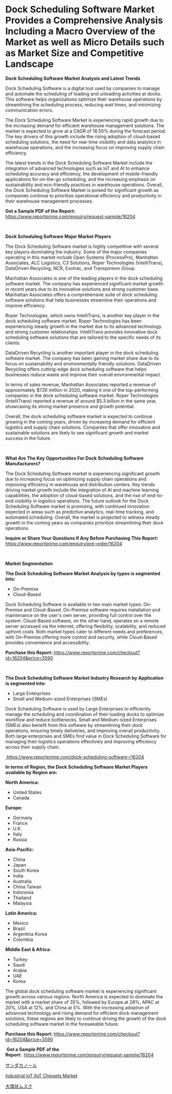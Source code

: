 <p><h1>Dock Scheduling Software Market Provides a Comprehensive Analysis Including a Macro Overview of the Market as well as Micro Details such as Market Size and Competitive Landscape</h1></p><p><strong>Dock Scheduling Software Market Analysis and Latest Trends</strong></p>
<p><p>Dock Scheduling Software is a digital tool used by companies to manage and automate the scheduling of loading and unloading activities at docks. This software helps organizations optimize their warehouse operations by streamlining the scheduling process, reducing wait times, and minimizing communication errors.</p><p>The Dock Scheduling Software Market is experiencing rapid growth due to the increasing demand for efficient warehouse management solutions. The market is expected to grow at a CAGR of 18.50% during the forecast period. The key drivers of this growth include the rising adoption of cloud-based scheduling solutions, the need for real-time visibility and data analytics in warehouse operations, and the increasing focus on improving supply chain efficiency.</p><p>The latest trends in the Dock Scheduling Software Market include the integration of advanced technologies such as IoT and AI to enhance scheduling accuracy and efficiency, the development of mobile-friendly applications for on-the-go scheduling, and the increasing emphasis on sustainability and eco-friendly practices in warehouse operations. Overall, the Dock Scheduling Software Market is poised for significant growth as companies continue to prioritize operational efficiency and productivity in their warehouse management processes.</p></p>
<p><strong>Get a Sample PDF of the Report:&nbsp;</strong> <a href="https://www.reportprime.com/enquiry/request-sample/16204">https://www.reportprime.com/enquiry/request-sample/16204</a></p>
<p>&nbsp;</p>
<p><strong>Dock Scheduling Software Major Market Players</strong></p>
<p><p>The Dock Scheduling Software market is highly competitive with several key players dominating the industry. Some of the major companies operating in this market include Open Systems (ProcessPro), Manhattan Associates, ALC Logistics, C3 Solutions, Roper Technologies (IntelliTrans), DataDriven Recycling, NCR, Exotrac, and Transporeon Group.</p><p>Manhattan Associates is one of the leading players in the dock scheduling software market. The company has experienced significant market growth in recent years due to its innovative solutions and strong customer base. Manhattan Associates offers a comprehensive suite of dock scheduling software solutions that help businesses streamline their operations and improve efficiency.</p><p>Roper Technologies, which owns IntelliTrans, is another key player in the dock scheduling software market. Roper Technologies has been experiencing steady growth in the market due to its advanced technology and strong customer relationships. IntelliTrans provides innovative dock scheduling software solutions that are tailored to the specific needs of its clients.</p><p>DataDriven Recycling is another important player in the dock scheduling software market. The company has been gaining market share due to its focus on sustainability and environmentally friendly solutions. DataDriven Recycling offers cutting-edge dock scheduling software that helps businesses reduce waste and improve their overall environmental impact.</p><p>In terms of sales revenue, Manhattan Associates reported a revenue of approximately $726 million in 2020, making it one of the top-performing companies in the dock scheduling software market. Roper Technologies (IntelliTrans) reported a revenue of around $5.3 billion in the same year, showcasing its strong market presence and growth potential.</p><p>Overall, the dock scheduling software market is expected to continue growing in the coming years, driven by increasing demand for efficient logistics and supply chain solutions. Companies that offer innovative and sustainable solutions are likely to see significant growth and market success in the future.</p></p>
<p>&nbsp;</p>
<p><strong>What Are The Key Opportunities For Dock Scheduling Software Manufacturers?</strong></p>
<p><p>The Dock Scheduling Software market is experiencing significant growth due to increasing focus on optimizing supply chain operations and improving efficiency in warehouse and distribution centers. Key trends driving market growth include the integration of AI and machine learning capabilities, the adoption of cloud-based solutions, and the rise of end-to-end visibility in logistics operations. The future outlook for the Dock Scheduling Software market is promising, with continued innovation expected in areas such as predictive analytics, real-time tracking, and automated scheduling. Overall, the market is projected to witness steady growth in the coming years as companies prioritize streamlining their dock operations.</p></p>
<p><strong>Inquire or Share Your Questions If Any Before Purchasing This Report:</strong> <a href="https://www.reportprime.com/enquiry/pre-order/16204">https://www.reportprime.com/enquiry/pre-order/16204</a></p>
<p>&nbsp;</p>
<p><strong>Market Segmentation</strong></p>
<p><strong>The Dock Scheduling Software Market Analysis by types is segmented into:</strong></p>
<p><ul><li>On-Premise</li><li>Cloud-Based</li></ul></p>
<p><p>Dock Scheduling Software is available in two main market types: On-Premise and Cloud-Based. On-Premise software requires installation and maintenance on the user's own server, providing full control over the system. Cloud-Based software, on the other hand, operates on a remote server accessed via the internet, offering flexibility, scalability, and reduced upfront costs. Both market types cater to different needs and preferences, with On-Premise offering more control and security, while Cloud-Based provides convenience and accessibility.</p></p>
<p><strong>Purchase this Report:&nbsp;</strong><a href="https://www.reportprime.com/checkout?id=16204&price=3590">https://www.reportprime.com/checkout?id=16204&price=3590</a></p>
<p>&nbsp;</p>
<p><strong>The Dock Scheduling Software Market Industry Research by Application is segmented into:</strong></p>
<p><ul><li>Large Enterprises</li><li>Small and Medium-sized Enterprises (SMEs)</li></ul></p>
<p><p>Dock Scheduling Software is used by Large Enterprises to efficiently manage the scheduling and coordination of their loading docks to optimize workflow and reduce bottlenecks. Small and Medium-sized Enterprises (SMEs) also benefit from this software by streamlining their dock operations, ensuring timely deliveries, and improving overall productivity. Both large enterprises and SMEs find value in Dock Scheduling Software for managing their logistics operations effectively and improving efficiency across their supply chain.</p></p>
<p><a href="https://www.reportprime.com/dock-scheduling-software-r16204">&nbsp;https://www.reportprime.com/dock-scheduling-software-r16204</a></p>
<p><strong>In terms of Region, the Dock Scheduling Software Market Players available by Region are:</strong></p>
<p>
    <p> <strong> North America: </strong>
        <ul>
            <li>United States</li>
            <li>Canada</li>
        </ul>
        </p> 
    <p> <strong> Europe: </strong>
        <ul>
            <li>Germany</li>
            <li>France</li>
            <li>U.K.</li>
            <li>Italy</li>
            <li>Russia</li>
        </ul>
        </p> 
    <p> <strong> Asia-Pacific: </strong>
        <ul>
            <li>China</li>
            <li>Japan</li>
            <li>South Korea</li>
            <li>India</li>
            <li>Australia</li>
            <li>China Taiwan</li>
            <li>Indonesia</li>
            <li>Thailand</li>
            <li>Malaysia</li>
        </ul>
        </p> 
    <p> <strong> Latin America: </strong>
        <ul>
            <li>Mexico</li>
            <li>Brazil</li>
            <li>Argentina Korea</li>
            <li>Colombia</li>
        </ul>
        </p> 
    <p> <strong> Middle East & Africa: </strong>
        <ul>
            <li>Turkey</li>
            <li>Saudi</li>
            <li>Arabia</li>
            <li>UAE</li>
            <li>Korea</li>
        </ul>
    </p>
    </p>
<p><p>The global dock scheduling software market is experiencing significant growth across various regions. North America is expected to dominate the market with a market share of 35%, followed by Europe at 28%, APAC at 20%, USA at 12%, and China at 5%. With the increasing adoption of advanced technology and rising demand for efficient dock management solutions, these regions are likely to continue driving the growth of the dock scheduling software market in the foreseeable future.</p></p>
<p><strong>Purchase this Report: </strong><a href="https://www.reportprime.com/checkout?id=16204&price=3590">https://www.reportprime.com/checkout?id=16204&price=3590</a></p>
<p>&nbsp;<strong>Get a Sample PDF of the Report:&nbsp;&nbsp;</strong><a href="https://www.reportprime.com/enquiry/request-sample/16204">https://www.reportprime.com/enquiry/request-sample/16204</a></p>
<p><strong></strong></p>
<p><p><a href="https://github.com/AaronVargas43/Market-Research-Report-List-1/blob/main/644205226114.md">サンダカノール</a></p><p><a href="https://skillful-vermicelli-b89.notion.site/Industrial-IoT-IIoT-Chipsets-Market-Insights-into-Market-CAGR-Market-Trends-and-Growth-Strategies-fe2fea88b64c4b7899c1ab12748a0b11">Industrial IoT IIoT Chipsets Market</a></p><p><a href="https://github.com/CloydAbbott2023/Market-Research-Report-List-1/blob/main/541910626115.md">大環状ムスク</a></p></p>